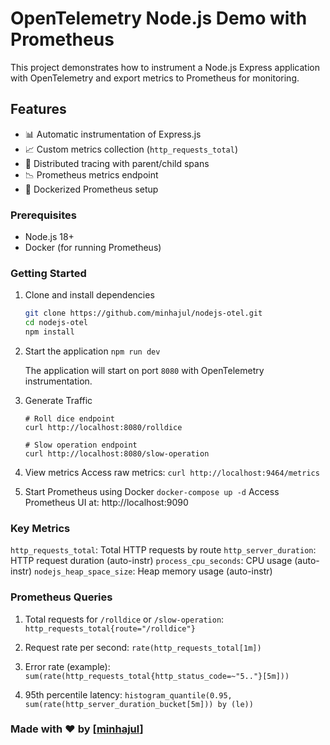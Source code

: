 # OpenTelemetry Node.js Demo with Prometheus

This project demonstrates how to instrument a Node.js Express application with OpenTelemetry and export metrics to Prometheus for monitoring.

## Features

- 📊 Automatic instrumentation of Express.js
- 📈 Custom metrics collection (`http_requests_total`)
- 🔭 Distributed tracing with parent/child spans
- 📉 Prometheus metrics endpoint
- 🐳 Dockerized Prometheus setup

### Prerequisites
- Node.js 18+
- Docker (for running Prometheus)

### Getting Started

1. Clone and install dependencies
    ```bash
    git clone https://github.com/minhajul/nodejs-otel.git
    cd nodejs-otel
    npm install
    ```

2. Start the application
    ```npm run dev```

    The application will start on port `8080` with OpenTelemetry instrumentation.

3. Generate Traffic
    ```
    # Roll dice endpoint
    curl http://localhost:8080/rolldice
    
    # Slow operation endpoint
    curl http://localhost:8080/slow-operation
    ```

4. View metrics
   Access raw metrics:
   ```curl http://localhost:9464/metrics```

5. Start Prometheus using Docker
   ```docker-compose up -d```
   Access Prometheus UI at: http://localhost:9090

### Key Metrics
`http_requests_total`: Total HTTP requests by route
`http_server_duration`:	HTTP request duration (auto-instr)
`process_cpu_seconds`:	CPU usage (auto-instr)
`nodejs_heap_space_size`: Heap memory usage (auto-instr)

### Prometheus Queries
1. Total requests for `/rolldice` or `/slow-operation`:
    ```http_requests_total{route="/rolldice"}```

2. Request rate per second:
    ```rate(http_requests_total[1m])```

3. Error rate (example):
    ```sum(rate(http_requests_total{http_status_code=~"5.."}[5m]))```

4. 95th percentile latency:
    ```histogram_quantile(0.95, sum(rate(http_server_duration_bucket[5m])) by (le))```

### Made with ❤️ by [[minhajul](https://github.com/minhajul)]